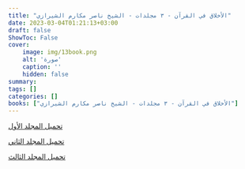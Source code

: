 ```yaml
---
title: "الأخلاق في القرآن - ٣ مجلدات - الشيخ ناصر مكارم الشيرازي"
date: 2023-03-04T01:21:13+03:00
draft: false
ShowToc: False
cover:
    image: img/13book.png
    alt: 'صورة'
    caption: ''
    hidden: false
summary: 
tags: []
categories: []
books: ["الأخلاق في القرآن - ٣ مجلدات - الشيخ ناصر مكارم الشيرازي"]
---
```

[تحميل المجلد الأول](https://files.akhlagona.com/bigfiles/13a.pdf)

[تحميل المجلد الثاني](https://files.akhlagona.com/bigfiles/13b.pdf)

[تحميل المجلد الثالث](https://files.akhlagona.com/bigfiles/13c.pdf)